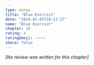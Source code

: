 ```yaml
---
type: manga
title: "Blue Exorcist"
date: "2024-01-05T10:23:27"
name: "Blue Exorcist"
chapter: 10
rating: 4
ratingEmoji: ⭐️⭐️⭐️⭐️
share: false
---
```


_[No review was written for this chapter]_
